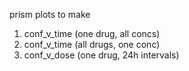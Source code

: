 prism plots to make
1. conf_v_time (one drug, all concs)
2. conf_v_time (all drugs, one conc)
3. conf_v_dose (one drug, 24h intervals)
